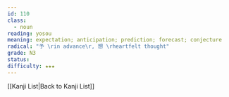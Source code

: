 ```yaml
---
id: 110
class:
  - noun
reading: yosou
meaning: expectation; anticipation; prediction; forecast; conjecture
radical: "予 \rin advance\r, 想 \rheartfelt thought"
grade: N3
status:
difficulty: ★★★
---
```

[[Kanji List|Back to Kanji List]]